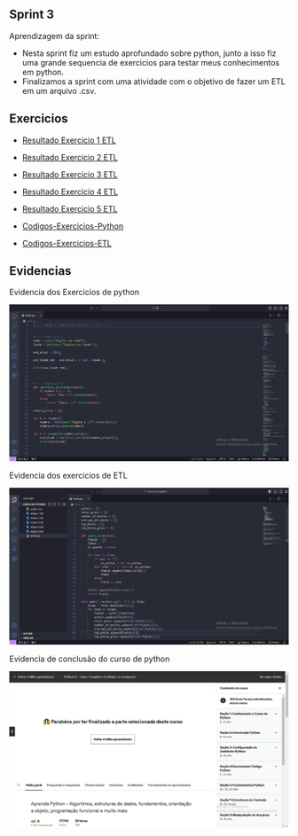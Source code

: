## Sprint 3

Aprendizagem da sprint:

- Nesta sprint fiz um estudo aprofundado sobre python, junto a isso fiz uma grande sequencia de exercicios para testar meus conhecimentos em python.
- Finalizamos a sprint com uma atividade com o objetivo de fazer um ETL em um arquivo .csv.


## Exercicios

- [Resultado Exercicio 1 ETL](https://github.com/CristianoXavierxxt/Estagio/blob/CristianoXavierxxt/SeLigaTech/Sprint%203/exercicios/etapa-1.txt)

- [Resultado Exercicio 2 ETL](https://github.com/CristianoXavierxxt/Estagio/blob/CristianoXavierxxt/SeLigaTech/Sprint%203/exercicios/etapa-2.txt)

- [Resultado Exercicio 3 ETL](https://github.com/CristianoXavierxxt/Estagio/blob/CristianoXavierxxt/SeLigaTech/Sprint%203/exercicios/etapa-3.txt)

- [Resultado Exercicio 4 ETL](https://github.com/CristianoXavierxxt/Estagio/blob/CristianoXavierxxt/SeLigaTech/Sprint%203/exercicios/etapa-4.txt)

- [Resultado Exercicio 5 ETL](https://github.com/CristianoXavierxxt/Estagio/blob/CristianoXavierxxt/SeLigaTech/Sprint%203/exercicios/etapa-5.txt)

- [Codigos-Exercicios-Python](https://github.com/CristianoXavierxxt/Estagio/blob/CristianoXavierxxt/SeLigaTech/Sprint%203/exercicios/Exercicios%20de%20python.txt)

- [Codigos-Exercicios-ETL](https://github.com/CristianoXavierxxt/Estagio/blob/CristianoXavierxxt/SeLigaTech/Sprint%203/exercicios/Exercicios%20ETL.txt)


## Evidencias

Evidencia dos Exercicios de python

![Evidencia python](evidencias/ExePy.png)

Evidencia dos exercicios de ETL

![Evidencia ETL](evidencias/ExeETL.png)


Evidencia de conclusão do curso de python

![Curso de python](evidencias/Curso%20de%20python.png)